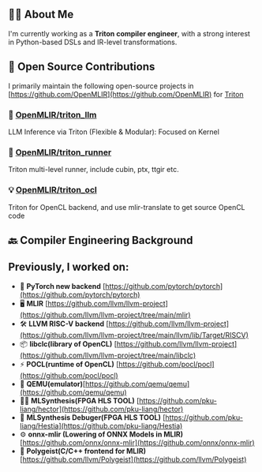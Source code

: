 ## 👨‍💻 About Me

I'm currently working as a **Triton compiler engineer**, with a strong interest in Python-based DSLs and IR-level transformations.

## 🧩 Open Source Contributions

I primarily maintain the following open-source projects in [https://github.com/OpenMLIR](https://github.com/OpenMLIR) for [Triton](https://github.com/triton-lang/triton)

### 🚀 [OpenMLIR/triton_llm](https://github.com/OpenMLIR/triton_llm)

LLM Inference via Triton (Flexible & Modular): Focused on Kernel

### 🔧 [OpenMLIR/triton_runner](https://github.com/OpenMLIR/triton_runner)

Triton multi-level runner, include cubin, ptx, ttgir etc.

### 💡 [OpenMLIR/triton_ocl](https://github.com/OpenMLIR/triton_ocl)

Triton for OpenCL backend, and use mlir-translate to get source OpenCL code

## 🔙 Compiler Engineering Background

Previously, I worked on:
- 
- 🧠 **PyTorch new backend** [https://github.com/pytorch/pytorch](https://github.com/pytorch/pytorch)
- 🖥️ **MLIR** [https://github.com/llvm/llvm-project](https://github.com/llvm/llvm-project/tree/main/mlir)
- 🛠️ **LLVM RISC-V backend** [https://github.com/llvm/llvm-project](https://github.com/llvm/llvm-project/tree/main/llvm/lib/Target/RISCV)
- 📦 **libclc(library of OpenCL)** [https://github.com/llvm/llvm-project](https://github.com/llvm/llvm-project/tree/main/libclc)
- ⚡ **POCL(runtime of OpenCL)** [https://github.com/pocl/pocl](https://github.com/pocl/pocl)
- 🧩 **QEMU(emulator)**[https://github.com/qemu/qemu](https://github.com/qemu/qemu)
- 🧑‍💻 **MLSynthesis(FPGA HLS TOOL)** [https://github.com/pku-liang/hector](https://github.com/pku-liang/hector)
- 🧪 **MLSynthesis Debuger(FPGA HLS TOOL)** [https://github.com/pku-liang/Hestia](https://github.com/pku-liang/Hestia)
- ⚙️ **onnx-mlir (Lowering of ONNX Models in MLIR)** [https://github.com/onnx/onnx-mlir](https://github.com/onnx/onnx-mlir)
- 🧰 **Polygeist(C/C++ frontend for MLIR)** [https://github.com/llvm/Polygeist](https://github.com/llvm/Polygeist)

